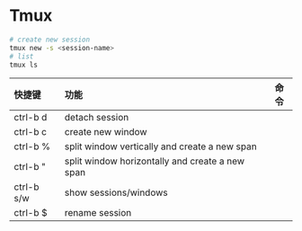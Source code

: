 # Tmux

```bash
# create new session
tmux new -s <session-name>
# list
tmux ls
```

| 快捷键        | 功能                                              | 命令  |
|:---------- |:----------------------------------------------- | --- |
| ctrl-b d   | detach session                                  |     |
| ctrl-b c   | create new window                               |     |
| ctrl-b %   | split window vertically and create a new span   |     |
| ctrl-b "   | split window horizontally and create a new span |     |
| ctrl-b s/w | show sessions/windows                           |     |
| ctrl-b $   | rename session                                  |     |
